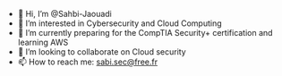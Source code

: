 - 👋 Hi, I’m @Sahbi-Jaouadi
- 👀 I’m interested in Cybersecurity and Cloud Computing
- 🌱 I’m currently preparing for the CompTIA Security+ certification and learning AWS 
- 💞️ I’m looking to collaborate on Cloud security
- 📫 How to reach me: sabi.sec@free.fr

<!---
Sahbi-Jaouadi/Sahbi-Jaouadi is a ✨ special ✨ repository because its `README.md` (this file) appears on your GitHub profile.
You can click the Preview link to take a look at your changes.
--->
